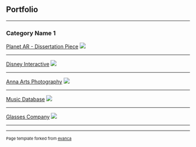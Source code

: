 ## Portfolio

---

### Category Name 1 

[Planet AR - Dissertation Piece](/sample_page)
<img src="images/dummy_thumbnail.jpg?raw=true"/>

---
[Disney Interactive](/pdf/sample_presentation.pdf)
<img src="images/dummy_thumbnail.jpg?raw=true"/>

---
[Anna Arts Photography](http://example.com/)
<img src="images/dummy_thumbnail.jpg?raw=true"/>

---

[Music Database](http://example.com/)
<img src="images/dummy_thumbnail.jpg?raw=true"/>

---

[Glasses Company](http://example.com/)
<img src="images/dummy_thumbnail.jpg?raw=true"/>

---






---
<p style="font-size:11px">Page template forked from <a href="https://github.com/evanca/quick-portfolio">evanca</a></p>
<!-- Remove above link if you don't want to attibute -->
